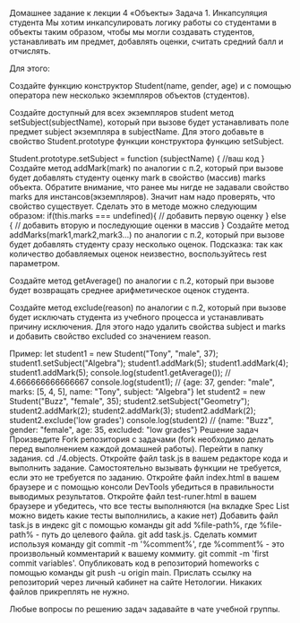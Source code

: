 Домашнее задание к лекции 4 «Объекты»
Задача 1. Инкапсуляция студента
Мы хотим инкапсулировать логику работы со студентами в объекты таким образом, чтобы мы могли создавать студентов, устанавливать им предмет, добавлять оценки, считать средний балл и отчислять.

Для этого:

Создайте функцию конструктор Student(name, gender, age) и с помощью оператора new несколько экземпляров объектов (студентов).

Создайте доступный для всех экземпляров student метод setSubject(subjectName), который при вызове будет устанавливать поле предмет subject экземпляра в subjectName. Для этого добавьте в свойство Student.prototype функции конструктора функцию setSubject.

Student.prototype.setSubject = function (subjectName) {
  //ваш код
}
Создайте метод addMark(mark) по аналогии с п.2, который при вызове будет добавлять студенту оценку mark в свойство (массив) marks объекта. Обратите внимание, что ранее мы нигде не задавали свойство marks для инстансов(экземпляров). Значит нам надо проверять, что свойство существует. Сделать это в методе можно следующим образом:
  if(this.marks === undefined){ 
    // добавить первую оценку 
    } else {
      // добавить вторую и последующие оценки в массив
    }
Создайте метод addMarks(mark1,mark2,mark3...) по аналогии с п.2, который при вызове будет добавлять студенту сразу несколько оценок. Подсказка: так как количество добавляемых оценок неизвестно, воспользуйтесь rest параметром.

Создайте метод getAverage() по аналогии с п.2, который при вызове будет возвращать среднее арифметическое оценок студента.

Создайте метод exclude(reason) по аналогии с п.2, который при вызове будет исключать студента из учебного процесса и устанавливать причину исключения. Для этого надо удалить свойства subject и marks и добавить свойство excluded со значением reason.

Пример:
let student1 = new Student("Tony", "male", 37);
student1.setSubject("Algebra");
student1.addMark(5);
student1.addMark(4);
student1.addMark(5);
console.log(student1.getAverage()); // 4.666666666666667
console.log(student1);
// {age: 37, gender: "male", marks: [5, 4, 5], name: "Tony", subject: "Algebra"}
let student2 = new Student("Buzz", "female", 35);
student2.setSubject("Geometry");
student2.addMark(2);
student2.addMark(3);
student2.addMark(2);
student2.exclude('low grades')
console.log(student2)
// {name: "Buzz", gender: "female", age: 35, excluded: "low grades"}
Решение задач
Произведите Fork репозитория с задачами (fork необходимо делать перед выполнением каждой домашней работы).
Перейти в папку задания. cd ./4.objects.
Откройте файл task.js в вашем редакторе кода и выполнить задание.
Самостоятельно вызывать функции не требуется, если это не требуется по заданию.
Откройте файл index.html в вашем браузере и с помощью консоли DevTools убедиться в правильности выводимых результатов.
Откройте файл test-runer.html в вашем браузере и убедитесь, что все тесты выполняются (на вкладке Spec List можно видеть какие тесты выполнились, а какие нет)
Добавить файл task.js в индекс git с помощью команды git add %file-path%, где %file-path% - путь до целевого файла. git add task.js.
Сделать коммит используя команду git commit -m '%comment%', где %comment% - это произвольный комментарий к вашему коммиту. git commit -m 'first commit variables'.
Опубликовать код в репозиторий homeworks с помощью команды git push -u origin main.
Прислать ссылку на репозиторий через личный кабинет на сайте Нетологии.
Никаких файлов прикреплять не нужно.

Любые вопросы по решению задач задавайте в чате учебной группы.